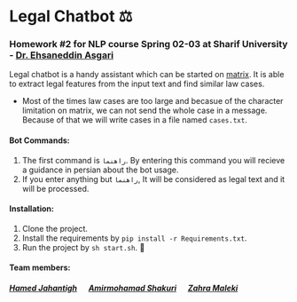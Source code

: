 # Legal Chatbot ⚖️
### Homework #2 for NLP course Spring 02-03 at Sharif University - [Dr. Ehsaneddin Asgari](https://github.com/ehsanasgari)

Legal chatbot is a handy assistant which can be started on [matrix](https://matrix.org). It is able to extract legal features from the input text and find similar law cases. 

* Most of the times law cases are too large and becasue of the character limitation on matrix, we can not send the whole case in a message. Because of that we will write cases in a file named `cases.txt`.

#### Bot Commands:

1. The first command is `راهنما`. By entering this command you will recieve a guidance in persian about the bot usage.
2. If you enter anything but `راهنما‍`, It will be considered as legal text and it will be processed.

#### Installation:
1. Clone the project. 
2. Install the requirements by `pip install -r Requirements.txt`.
3. Run the project by `sh start.sh`. 🚀

#### Team members:
##### [Hamed Jahantigh](https://github.com/HamedJahantigh-git)   &emsp;     [Amirmohamad Shakuri](https://github.com/miirzamiir)   &emsp;    [Zahra Maleki](https://github.com/zzmaleki)
